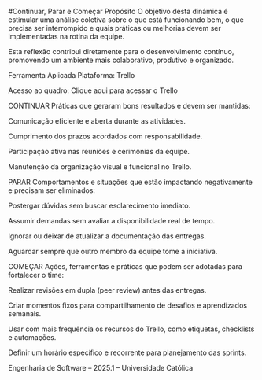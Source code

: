 #Continuar, Parar e Começar
 Propósito
O objetivo desta dinâmica é estimular uma análise coletiva sobre o que está funcionando bem, o que precisa ser interrompido e quais práticas ou melhorias devem ser implementadas na rotina da equipe.

Esta reflexão contribui diretamente para o desenvolvimento contínuo, promovendo um ambiente mais colaborativo, produtivo e organizado.

 Ferramenta Aplicada
Plataforma: Trello

Acesso ao quadro: Clique aqui para acessar o Trello

 CONTINUAR
Práticas que geraram bons resultados e devem ser mantidas:

Comunicação eficiente e aberta durante as atividades.

Cumprimento dos prazos acordados com responsabilidade.

Participação ativa nas reuniões e cerimônias da equipe.

Manutenção da organização visual e funcional no Trello.

 PARAR
Comportamentos e situações que estão impactando negativamente e precisam ser eliminados:

Postergar dúvidas sem buscar esclarecimento imediato.

Assumir demandas sem avaliar a disponibilidade real de tempo.

Ignorar ou deixar de atualizar a documentação das entregas.

Aguardar sempre que outro membro da equipe tome a iniciativa.

 COMEÇAR
Ações, ferramentas e práticas que podem ser adotadas para fortalecer o time:

Realizar revisões em dupla (peer review) antes das entregas.

Criar momentos fixos para compartilhamento de desafios e aprendizados semanais.

Usar com mais frequência os recursos do Trello, como etiquetas, checklists e automações.

Definir um horário específico e recorrente para planejamento das sprints.

Engenharia de Software – 2025.1 – Universidade Católica
